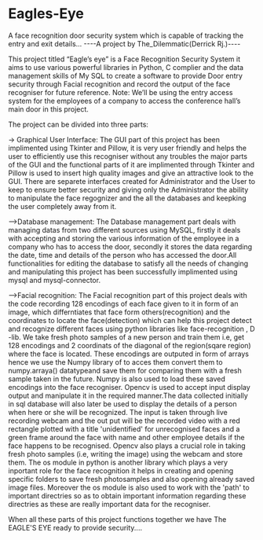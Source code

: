 # Eagles-Eye
A face recognition door security system which is capable of tracking the entry and exit details...
----A project by The_Dilemmatic(Derrick Rj.)----

This project titled “Eagle’s eye” is a Face Recognition Security System it aims to use various powerful libraries in Python, C complier and the data management skills of My SQL to create a software to provide Door entry security through Facial recognition and record the output of the face recogniser for future reference.
Note: We’ll be using the entry access system for the employees of a company to access the conference hall’s main door in this project. 

The project can be divided into three parts:

-> Graphical User Interface:
The GUI part of this project has been implimented using Tkinter and Pillow, it is very user friendly and helps the user to efficiently use this recogniser without any troubles the major parts of the GUI and the functional parts of it are implimented through Tkinter and Pillow is used to insert high quality images and give an attractive look to the GUI.
There are separete interfaces created for Administrator and the User to keep to ensure better security and giving only the Administrator the ability to manipulate the face regognizer and the all the databases and keepking the user completely away from it.

–>Database management:
The Database management part deals with managing datas from two different sources using MySQL, firstly it deals with accepting and storing the various information of the employee in a company who has to access the door, secondly it stores the data regarding the date, time and details of the person who has accessed the door.All functionalities for editing the database to satisfy all the needs of changing and manipulating this project has been successfully implimented using mysql and mysql-connector.

–>Facial recognition:
The Facial recognition part of this project deals with the code recording 128 encodings of each face given to it in form of an image, which differntiates that face form others(recognition) and the coordinates to locate the face(detection) which can help this project detect and recognize different faces using python libraries like face-recognition  , D -lib. We  take fresh photo samples of a new person and train them i.e, get 128 encodings and 2 coordinats of the diagonal of the region(sqare region) where the face is located. 
These encodings are outputed in form of arrays hence we use the Numpy library of to acces them convert them to numpy.arraya() datatypeand save them for comparing them with a fresh sample taken in the future. Numpy is also used to load these saved encodings into the face recogniser. 
Opencv is used to  accept input display output and manipulate it in the required manner.The data collected initially in sql database will also later be used to display the details of a person when here or she will be recognized. The input is taken through live recording webcam and the out put will be the recorded video with a red rectangle plotted with a title 'unidentified' for unrecognised faces and a green frame around the face with name and other employee details if the face happens to be recognised. Opencv also plays a crucial role in taking fresh photo samples (i.e, writing the image) using the webcam and store them.
The os module in python is another library which plays a very inportant role for the face recognition it helps in creating and opening specific folders to save fresh photosamples and also opening already saved image files. Moreover the os module is also used to work with the 'path' to important directries so as to obtain important information regarding these directries as these are really important data for the recogniser.

When all these parts of this project functions together we have The EAGLE'S EYE ready to provide security....



